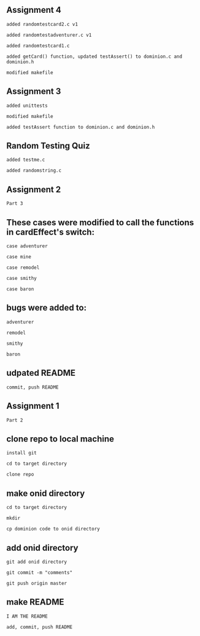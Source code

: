 ## Assignment 4

	added randomtestcard2.c v1

	added randomtestadventurer.c v1

	added randomtestcard1.c

	added getCard() function, updated testAssert() to dominion.c and dominion.h

	modified makefile

## Assignment 3

	added unittests

	modified makefile
	
	added testAssert function to dominion.c and dominion.h

## Random Testing Quiz

	added testme.c
	
	added randomstring.c

## Assignment 2

	Part 3

## These cases were modified to call the functions in cardEffect's switch:

	case adventurer

	case mine
			
	case remodel
	
	case smithy

	case baron

## bugs were added to:

	adventurer
			
	remodel
	
	smithy

	baron

## udpated README

	commit, push README


## Assignment 1

	Part 2

## clone repo to local machine

	install git

	cd to target directory

	clone repo

## make onid directory

	cd to target directory

	mkdir

	cp dominion code to onid directory

## add onid directory

	git add onid directory

	git commit -m "comments"

	git push origin master

## make README

	I AM THE README

	add, commit, push README
